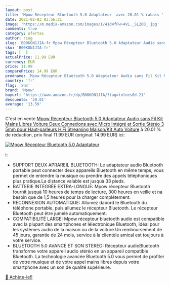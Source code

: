```yaml
---
layout: post
title: 'Mpow Récepteur Bluetooth 5.0 Adaptateur  avec 20.01 % rabais '
date: 2021-02-03 03:56:21
image: 'https://m.media-amazon.com/images/I/41d4fFw+4VL._SL200_.jpg'
comments: true
category: ofertas
author: ring
slug: 'B00KON1JIA-fr Mpow Récepteur Bluetooth 5.0 Adaptateur Audio sans Fil Kit...'
sku: 'B00KON1JIA-fr'
tags: [  ]
actualPrice: 11.99 EUR
currency: EUR
price: 11.99
comparePrice: 14.99 EUR
prodname: 'Mpow Récepteur Bluetooth 5.0 Adaptateur Audio sans Fil Kit Mains Libres Voiture Deux Connexions avec Micro Intégré et Sortie Stéréo 3 5mm pour Haut-parleurs  HiFi  Streaming Maison/Kit Auto Voiture'
country: 'fr'
flag: '🇫🇷'
brand: 'Mpow'
buyurl: 'https://www.amazon.fr/dp/B00KON1JIA/?tag=tolees0d-21'
descuento: '20.01'
average: '13.59'
---
```


C'est en vente [Mpow Récepteur Bluetooth 5.0 Adaptateur Audio sans Fil Kit Mains Libres Voiture Deux Connexions avec Micro Intégré et Sortie Stéréo 3 5mm pour Haut-parleurs  HiFi  Streaming Maison/Kit Auto Voiture](https://www.amazon.fr/dp/B00KON1JIA/?tag=tolees0d-21)  à  20.01 % de réduction, prix final  11.99 EUR (original: 14.99 EUR) ici:

[![Mpow Récepteur Bluetooth 5.0 Adaptateur ](https://m.media-amazon.com/images/I/41d4fFw+4VL._SL200_.jpg)](https://www.amazon.fr/dp/B00KON1JIA/?tag=tolees0d-21)

ℹ️:

- SUPPORT DEUX APRAREIL BLUETOOTH: Le adaptateur audio Bluetooth portable peut connecter deux appareils Bluetooth en même temps, vous permet de entendre la musique ou prendre des appels téléphoniques plus pratique.La distance valable est jusquà 33 pieds.
- BATTERIE INTÉGRÉE EXTRA-LONGUE: Mpow récepteur Bluetooth fournit jusquà 10 heures de temps de lecture, 300 heures en veille et na besoin que de 1,5 heures pour la charger complètement.
- RECONNEXION AUTOMATIQUE: Allumez dabord le Bluetooth du téléphone portable, puis allumez le récepteur Bluetooth. Le récepteur Bluetooth peut être jumelé automatiquement.
- COMPATIBILITÉ LARGE: Mpow récepteur bluetooth audio est compatible avec la plupart des smartphones et lélectronique Bluetooth, idéal pour les systèmes audio de la maison ou de la voiture.Un remboursement de 45 jours, garantie de 24 mois, service à la clientèle amical est toujours à votre service.
- BLUETOOTH 5.0 AVANCE ET SON STEREO: Récepteur audioBluetooth transforme votre appareil audio stéréo en un appareil compatible Bluetooth. La technologie avancée Bluetooth 5.0 vous permet de profiter de votre musique et de votre appel mains libres depuis votre smartphone avec un son de qualité supérieure.

[🛒 Achète-le!!](https://www.amazon.fr/dp/B00KON1JIA/?tag=tolees0d-21)
